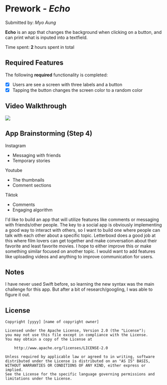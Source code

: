 # Prework - *Echo*

Submitted by: *Myo Aung*

**Echo** is an app that changes the background when clicking on a button, and can print what is inputed into a textfield.

Time spent: **2** hours spent in total

## Required Features

The following **required** functionality is completed:

- [x] Users are see a screen with three labels and a button
- [x] Tapping the button changes the screen color to a random color
 
## Video Walkthrough

<div>
    <a href="https://www.loom.com/share/af492680936747cd83174685d0e10e22">
    </a>
    <a href="https://www.loom.com/share/af492680936747cd83174685d0e10e22">
      <img style="max-width:300px;" src="https://cdn.loom.com/sessions/thumbnails/af492680936747cd83174685d0e10e22-cb32c2e6e9e3497b-full-play.gif">
    </a>
  </div>

## App Brainstorming (Step 4)
Instagram
 - Messaging with friends
 - Temporary stories

Youtube
 - The thumbnails
 - Comment sections

Tiktok
 - Comments
 - Engaging algorithm

I'd like to build an app that will utilize features like comments or messaging with friends/other people. The key to a social app is obviously implementing a good way to interact with others, so I want to build one where people can talk with each other about a specific topic. Letterboxd does a good job at this where film lovers can get together and make conversation about their favorite and least favorite movies. I hope to either improve this or make something similar focused on another topic. I would want to add features like uploading videos and anything to improve communication for users.

## Notes

I have never used Swift before, so learning the new syntax was the main challenge for this app. But after a bit of research/googling, I was able to figure it out.

## License

    Copyright [yyyy] [name of copyright owner]

    Licensed under the Apache License, Version 2.0 (the "License");
    you may not use this file except in compliance with the License.
    You may obtain a copy of the License at

        http://www.apache.org/licenses/LICENSE-2.0

    Unless required by applicable law or agreed to in writing, software
    distributed under the License is distributed on an "AS IS" BASIS,
    WITHOUT WARRANTIES OR CONDITIONS OF ANY KIND, either express or implied.
    See the License for the specific language governing permissions and
    limitations under the License.
